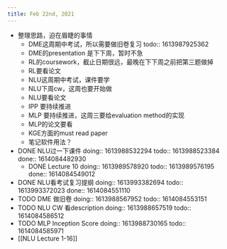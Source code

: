 ```yaml
---
title: Feb 22nd, 2021
---
```


- 整理思路，迫在眉睫的事情
	- DME这周期中考试，所以需要做旧卷复习
	  todo:: 1613987925362
	- DME的presentation 是下下周，暂时不急
	- RL的coursework，截止日期很远，最晚在下下周之前把第三题做掉
	- RL要看论文
	- NLU这周期中考试，课件要学
	- NLU下周cw，这周也要开始做
	- NLU要看论文
	- IPP 要持续推进
	- MLP 要持续推进，这周三要给evaluation method的实现
	- MLP的论文要看
	- KGE方面的must read paper
	- 笔记软件用法？
- DONE NLU过一下课件
  doing:: 1613988532294
  todo:: 1613988523384
  done:: 1614084482930
	- DONE Lecture 10
	  doing:: 1613989578920
	  todo:: 1613989576195
	  done:: 1614084549012
- DONE NLU看考试复习提纲
  doing:: 1613993382694
  todo:: 1613993372023
  done:: 1614084551110
- TODO DME 做旧卷
  doing:: 1613988567952
  todo:: 1614084553151
- TODO NLU CW 看description
  doing:: 1613988657519
  todo:: 1614084586512
- TODO MLP Inception Score
  doing:: 1613988730165
  todo:: 1614084585971
- [[NLU Lecture 1-16]]